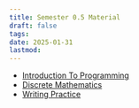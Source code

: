 ```yaml
---
title: Semester 0.5 Material
draft: false
tags: 
date: 2025-01-31
lastmod:
---
```


- [Introduction To Programming](https://kuberwastaken.github.io/blog/BITS/Exam-Materials/Sem-0.5/ITP)
- [Discrete Mathematics](https://kuberwastaken.github.io/blog/BITS/Exam-Materials/Sem-0.5/DM)
- [Writing Practice](https://kuberwastaken.github.io/blog/BITS/Exam-Materials/Sem-0.5/WP)
